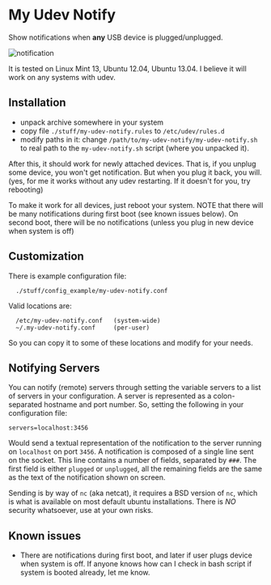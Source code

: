 My Udev Notify
==============
Show notifications when **any** USB device is plugged/unplugged.

![notification](http://i.stack.imgur.com/UQogN.png)

It is tested on Linux Mint 13, Ubuntu 12.04, Ubuntu 13.04.
I believe it will work on any systems with udev.


Installation
------------

 - unpack archive somewhere in your system
 - copy file `./stuff/my-udev-notify.rules` to `/etc/udev/rules.d`
 - modify paths in it: change `/path/to/my-udev-notify/my-udev-notify.sh` to
   real path to the `my-udev-notify.sh` script (where you unpacked it).

After this, it should work for newly attached devices. That is, if you unplug
some device, you won't get notification. But when you plug it back, you will.
(yes, for me it works without any udev restarting. If it doesn't for you, try
rebooting)

To make it work for all devices, just reboot your system. NOTE that there will
be many notifications during first boot (see known issues below). On second
boot, there will be no notifications (unless you plug in new device when
system is off)


Customization
-------------

There is example configuration file:

      ./stuff/config_example/my-udev-notify.conf 

Valid locations are:

      /etc/my-udev-notify.conf   (system-wide)
      ~/.my-udev-notify.conf     (per-user)

So you can copy it to some of these locations and modify for your needs.


Notifying Servers
-----------------

You can notify (remote) servers through setting the variable servers
to a list of servers in your configuration.  A server is represented
as a colon-separated hostname and port number.  So, setting the
following in your configuration file:

    servers=localhost:3456

Would send a textual representation of the notification to the server
running on `localhost` on port `3456`.  A notification is composed of
a single line sent on the socket.  This line contains a number of
fields, separated by `###`.  The first field is either `plugged` or
`unplugged`, all the remaining fields are the same as the text of the
notification shown on screen.

Sending is by way of `nc` (aka netcat), it requires a BSD version of
`nc`, which is what is available on most default ubuntu installations.
There is *NO* security whatsoever, use at your own risks.


Known issues
------------

 - There are notifications during first boot, and later if user plugs
   device when system is off. If anyone knows how can I check in
   bash script if system is booted already, let me know.

